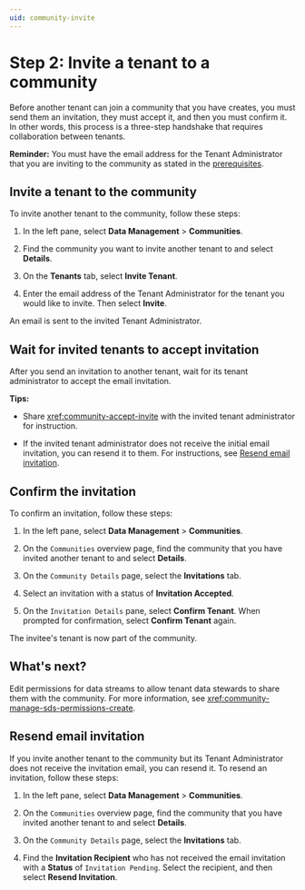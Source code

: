 ```yaml
---
uid: community-invite
---
```


# Step 2: Invite a tenant to a community

Before another tenant can join a community that you have creates, you must send them an invitation, they must accept it, and then you must confirm it. In other words, this process is a three-step handshake that requires collaboration between tenants.

**Reminder:** You must have the email address for the Tenant Administrator that you are inviting to the community as stated in the [prerequisites](xref:community-setup#prerequisites-for-community-setup).

## Invite a tenant to the community

To invite another tenant to the community, follow these steps:

1. In the left pane, select **Data Management** > **Communities**.

1. Find the community you want to invite another tenant to and select **Details**.

1. On the **Tenants** tab, select **Invite Tenant**.

1. Enter the email address of the Tenant Administrator for the tenant you would like to invite. Then select **Invite**.

  An email is sent to the invited Tenant Administrator.

## Wait for invited tenants to accept invitation

After you send an invitation to another tenant, wait for its tenant administrator to accept the email invitation.

**Tips:** 

- Share <xref:community-accept-invite> with the invited tenant administrator for instruction.

- If the invited tenant administrator does not receive the initial email invitation, you can resend it to them. For instructions, see [Resend email invitation](#resend-email-invitation). 

## Confirm the invitation

To confirm an invitation, follow these steps:

1. In the left pane, select **Data Management** > **Communities**.

1. On the `Communities` overview page, find the community that you have invited another tenant to and select **Details**.

1. On the `Community Details` page, select the **Invitations** tab.

1. Select an invitation with a status of **Invitation Accepted**.

1. On the `Invitation Details` pane, select **Confirm Tenant**. When prompted for confirmation, select **Confirm Tenant** again.

  The invitee's tenant is now part of the community.

## What's next?

Edit permissions for data streams to allow tenant data stewards to share them with the community. For more information, see <xref:community-manage-sds-permissions-create>.

## Resend email invitation

If you invite another tenant to the community but its Tenant Administrator does not receive the invitation email, you can resend it. To resend an invitation, follow these steps:

1. In the left pane, select **Data Management** > **Communities**.

1. On the `Communities` overview page, find the community that you have invited another tenant to and select **Details**.

1. On the `Community Details` page, select the **Invitations** tab.

1. Find the **Invitation Recipient** who has not received the email invitation with a **Status** of `Invitation Pending`. Select the recipient, and then select **Resend Invitation**.

